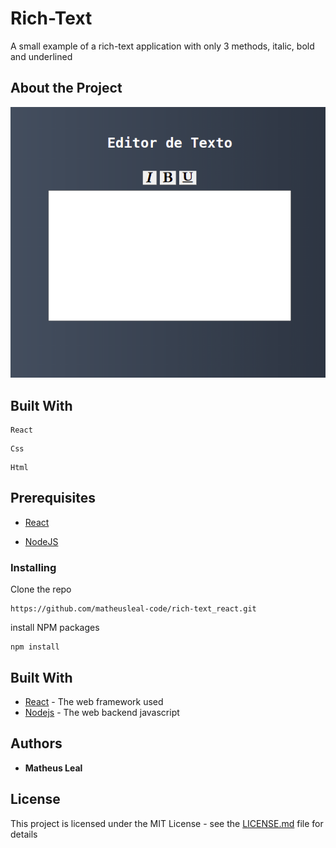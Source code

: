 # Rich-Text

A small example of a rich-text application with only 3 methods, italic, bold and underlined

## About the Project

![Screenshot](view.png)

## Built With

```
React
```
```
Css
```
```
Html
```

## Prerequisites

* [React](https://reactjs.org/)

* [NodeJS](https://nodejs.org/en/download/)

### Installing

Clone the repo

```
https://github.com/matheusleal-code/rich-text_react.git
```

install NPM packages

```
npm install
```

## Built With

* [React](https://reactjs.org/) - The web framework used
* [Nodejs](https://nodejs.org/en/download/) - The web backend javascript 

## Authors

* **Matheus Leal**

## License

This project is licensed under the MIT License - see the [LICENSE.md](LICENSE.md) file for details
